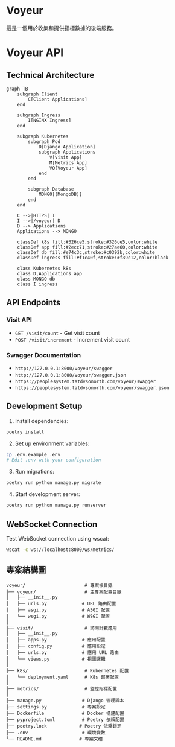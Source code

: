 # Voyeur

這是一個用於收集和提供指標數據的後端服務。

# Voyeur API

## Technical Architecture

```mermaid
graph TB
    subgraph Client
        C[Client Applications]
    end

    subgraph Ingress
        I[NGINX Ingress]
    end

    subgraph Kubernetes
        subgraph Pod
            D[Django Application]
            subgraph Applications
                V[Visit App]
                M[Metrics App]
                VO[Voyeur App]
            end
        end
        
        subgraph Database
            MONGO[(MongoDB)]
        end
    end

    C -->|HTTPS| I
    I -->|/voyeur| D
    D --> Applications
    Applications --> MONGO

    classDef k8s fill:#326ce5,stroke:#326ce5,color:white
    classDef app fill:#2ecc71,stroke:#27ae60,color:white
    classDef db fill:#e74c3c,stroke:#c0392b,color:white
    classDef ingress fill:#f1c40f,stroke:#f39c12,color:black

    class Kubernetes k8s
    class D,Applications app
    class MONGO db
    class I ingress
```

## API Endpoints

### Visit API
- `GET /visit/count` - Get visit count
- `POST /visit/increment` - Increment visit count

### Swagger Documentation
- `http://127.0.0.1:8000/voyeur/swagger`
- `http://127.0.0.1:8000/voyeur/swagger.json`
- `https://peoplesystem.tatdvsonorth.com/voyeur/swagger`
- `https://peoplesystem.tatdvsonorth.com/voyeur/swagger.json`

## Development Setup

1. Install dependencies:
```bash
poetry install
```

2. Set up environment variables:
```bash
cp .env.example .env
# Edit .env with your configuration
```

3. Run migrations:
```bash
poetry run python manage.py migrate
```

4. Start development server:
```bash
poetry run python manage.py runserver
```


## WebSocket Connection

Test WebSocket connection using wscat:
```bash
wscat -c ws://localhost:8000/ws/metrics/
```

## 專案結構圖
```
voyeur/                      # 專案根目錄
├── voyeur/                  # 主專案配置目錄
│   ├── __init__.py
│   ├── urls.py             # URL 路由配置
│   ├── asgi.py             # ASGI 配置
│   └── wsgi.py             # WSGI 配置
│
├── visit/                   # 訪問計數應用
│   ├── __init__.py
│   ├── apps.py             # 應用配置
│   ├── config.py           # 應用設定
│   ├── urls.py             # 應用 URL 路由
│   └── views.py            # 視圖邏輯
│
├── k8s/                     # Kubernetes 配置
│   └── deployment.yaml      # K8s 部署配置
│
├── metrics/                 # 監控指標配置
│
├── manage.py               # Django 管理腳本
├── settings.py             # 專案設定
├── Dockerfile              # Docker 構建配置
├── pyproject.toml          # Poetry 依賴配置
├── poetry.lock            # Poetry 依賴鎖定
├── .env                    # 環境變數
└── README.md              # 專案文檔
```